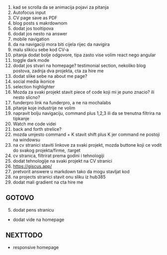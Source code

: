 1. kad se scrolla da se animacija pojavi za pitanja
2. Autofocus input
3. CV page save as PDF
4. blog posts s makrdownom
5. dodat jos tooltipova
6. dodat jos nesto na answer
7. mobile navigation
8. da na navigaciji mora biti cijela rijec da navigira
9. malu slikicu sebe kod CV-a
10. pitanja dodat bolje odgovore, tipa zasto vise volim react nego angular
11. toggle dark mode
12. dodat jos stvari na homepage? testimonial section, nekoliko blog postova, zadnja dva projekta, cta za hire me
13. dodat slike sebe na about me page?
14. social media ikonice
15. selection highlighter
16. Mozda za svaki projekt stavit piece of code koji mi je puno znacio? ili nesto slicno?
17. funderpro link na funderpro, a ne na mochalabs
18. pitanje koje industrije ne volim
19. napravit bolju navigaciju, command plus 1,2,3 ili da se trenutna filtrira na tipkanje
20. Watch me code videi
21. back and forth strelice?
22. mozda umjesto command + K stavit shift plus K jer command ne postoji na windowsu
23. na cv stranici staviti linkove za svaki projekt, mozda buttone koji ce vodit do svakog projekta/firme, :target
24. cv stranica, filtrirat prema godini i tehnologiji
25. dodat tehnologije na svaki projekt na CV stranici
26. https://giscus.app/
27. pretvorit answere u markdown tako da mogu stavljat kod
28. na projects stranici stavit onu sliku iz hub385
29. dodat mali gradient na cta hire me

## GOTOVO

5. dodat pens stranicu

- dodat vide na homepage

## NEXTTODO

- responsive homepage
